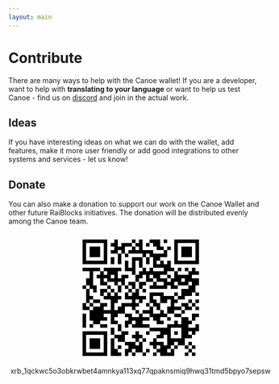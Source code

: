 ```yaml
---
layout: main
---
```


# Contribute 

There are many ways to help with the Canoe wallet! If you are a developer, want to help with **translating to your language** or want to help us test Canoe - find us on [discord](https://discord.gg/FJu9gNJ) and join in the actual work. 

## Ideas
If you have interesting ideas on what we can do with the wallet, add features, make it more user friendly or add good integrations to other systems and services - let us know!

## Donate
You can also make a donation to support our work on the Canoe Wallet and other future RaiBlocks initiatives. The donation will be distributed evenly among the Canoe team.

<div style="margin: auto; width: 100%; padding: 10px">
<img src="/assets/img/donate.png" style="display: block;margin-left: auto;margin-right: auto;"/><br>
<div style="display:flex;align-items:center;justify-content:center;">
<bold>xrb_1qckwc5o3obkrwbet4amnkya113xq77qpaknsmiq9hwq31tmd5bpyo7sepsw</bold>
</div>
</div>
